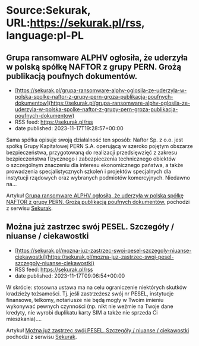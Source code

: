 # Source:Sekurak, URL:https://sekurak.pl/rss, language:pl-PL

## Grupa ransomware ALPHV ogłosiła, że uderzyła w polską spółkę NAFTOR z grupy PERN.  Grożą publikacją poufnych dokumentów.
 - [https://sekurak.pl/grupa-ransomware-alphv-oglosila-ze-uderzyla-w-polska-spolke-naftor-z-grupy-pern-groza-publikacja-poufnych-dokumentow](https://sekurak.pl/grupa-ransomware-alphv-oglosila-ze-uderzyla-w-polska-spolke-naftor-z-grupy-pern-groza-publikacja-poufnych-dokumentow)
 - RSS feed: https://sekurak.pl/rss
 - date published: 2023-11-17T19:28:57+00:00

<p>Sama spółka opisuje swoją działalność ten sposób: Naftor Sp. z o.o. jest spółką Grupy Kapitałowej PERN S.A. operującą w szeroko pojętym obszarze bezpieczeństwa, przygotowaną do realizacji przedsięwzięć z zakresu bezpieczeństwa fizycznego i zabezpieczenia technicznego obiektów o szczególnym znaczeniu dla interesu ekonomicznego państwa, a także prowadzenia specjalistycznych szkoleń i projektów specjalnych dla instytucji rządowych oraz wybranych podmiotów komercyjnych. Niedawno na...</p>
<p>Artykuł <a href="https://sekurak.pl/grupa-ransomware-alphv-oglosila-ze-uderzyla-w-polska-spolke-naftor-z-grupy-pern-groza-publikacja-poufnych-dokumentow/" rel="nofollow">Grupa ransomware ALPHV ogłosiła, że uderzyła w polską spółkę NAFTOR z grupy PERN.  Grożą publikacją poufnych dokumentów.</a> pochodzi z serwisu <a href="https://sekurak.pl" rel="nofollow">Sekurak</a>.</p>

## Można już zastrzec swój PESEL. Szczegóły / niuanse / ciekawostki
 - [https://sekurak.pl/mozna-juz-zastrzec-swoj-pesel-szczegoly-niuanse-ciekawostki](https://sekurak.pl/mozna-juz-zastrzec-swoj-pesel-szczegoly-niuanse-ciekawostki)
 - RSS feed: https://sekurak.pl/rss
 - date published: 2023-11-17T09:06:54+00:00

<p>W skrócie: stosowna ustawa ma na celu ograniczenie niektórych skutków kradzieży tożsamości. Tj. jeśli zastrzeżesz swój nr PESEL, instytucje finansowe, telkomy, notariusze nie będą mogły w Twoim imieniu wykonywać pewnych czynności (np. nikt nie weźmie na Twoje dane kredyty, nie wyrobi duplikatu karty SIM a także nie sprzeda Ci mieszkania)....</p>
<p>Artykuł <a href="https://sekurak.pl/mozna-juz-zastrzec-swoj-pesel-szczegoly-niuanse-ciekawostki/" rel="nofollow">Można już zastrzec swój PESEL. Szczegóły / niuanse / ciekawostki</a> pochodzi z serwisu <a href="https://sekurak.pl" rel="nofollow">Sekurak</a>.</p>

